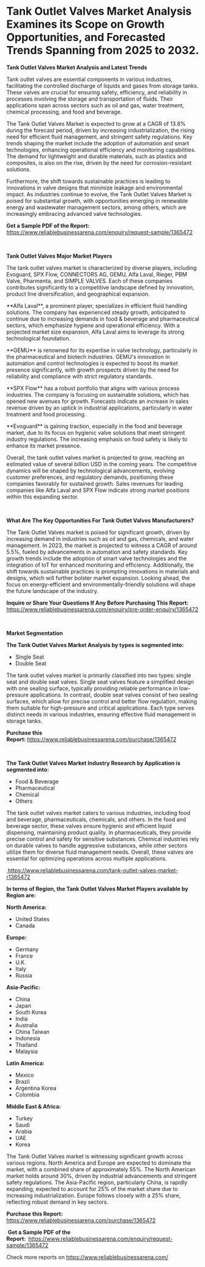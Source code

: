 <p><h1>Tank Outlet Valves Market Analysis Examines its Scope on Growth Opportunities, and Forecasted Trends Spanning from 2025 to 2032.</h1></p><p><strong>Tank Outlet Valves Market Analysis and Latest Trends</strong></p>
<p><p>Tank outlet valves are essential components in various industries, facilitating the controlled discharge of liquids and gases from storage tanks. These valves are crucial for ensuring safety, efficiency, and reliability in processes involving the storage and transportation of fluids. Their applications span across sectors such as oil and gas, water treatment, chemical processing, and food and beverage.</p><p>The Tank Outlet Valves Market is expected to grow at a CAGR of 13.8% during the forecast period, driven by increasing industrialization, the rising need for efficient fluid management, and stringent safety regulations. Key trends shaping the market include the adoption of automation and smart technologies, enhancing operational efficiency and monitoring capabilities. The demand for lightweight and durable materials, such as plastics and composites, is also on the rise, driven by the need for corrosion-resistant solutions.</p><p>Furthermore, the shift towards sustainable practices is leading to innovations in valve designs that minimize leakage and environmental impact. As industries continue to evolve, the Tank Outlet Valves Market is poised for substantial growth, with opportunities emerging in renewable energy and wastewater management sectors, among others, which are increasingly embracing advanced valve technologies.</p></p>
<p><strong>Get a Sample PDF of the Report:&nbsp;</strong> <a href="https://www.reliablebusinessarena.com/enquiry/request-sample/1365472?utm_campaign=2518&utm_medium=2&utm_source=Github&utm_content=ia&utm_term=22032025&utm_id=tank-outlet-valves">https://www.reliablebusinessarena.com/enquiry/request-sample/1365472</a></p>
<p>&nbsp;</p>
<p><strong>Tank Outlet Valves Major Market Players</strong></p>
<p><p>The tank outlet valves market is characterized by diverse players, including Evoguard, SPX Flow, CONNECTORS AG, GEMU, Alfa Laval, Rieger, PBM Valve, Pharmenta, and SIMPLE VALVES. Each of these companies contributes significantly to a competitive landscape defined by innovation, product line diversification, and geographical expansion.</p><p>**Alfa Laval**, a prominent player, specializes in efficient fluid handling solutions. The company has experienced steady growth, anticipated to continue due to increasing demands in food & beverage and pharmaceutical sectors, which emphasize hygiene and operational efficiency. With a projected market size expansion, Alfa Laval aims to leverage its strong technological foundation.</p><p>**GEMU** is renowned for its expertise in valve technology, particularly in the pharmaceutical and biotech industries. GEMU's innovation in automation and control technologies is expected to boost its market presence significantly, with growth prospects driven by the need for reliability and compliance with strict regulatory standards.</p><p>**SPX Flow** has a robust portfolio that aligns with various process industries. The company is focusing on sustainable solutions, which has opened new avenues for growth. Forecasts indicate an increase in sales revenue driven by an uptick in industrial applications, particularly in water treatment and food processing.</p><p>**Evoguard** is gaining traction, especially in the food and beverage market, due to its focus on hygienic valve solutions that meet stringent industry regulations. The increasing emphasis on food safety is likely to enhance its market presence.</p><p>Overall, the tank outlet valves market is projected to grow, reaching an estimated value of several billion USD in the coming years. The competitive dynamics will be shaped by technological advancements, evolving customer preferences, and regulatory demands, positioning these companies favorably for sustained growth. Sales revenues for leading companies like Alfa Laval and SPX Flow indicate strong market positions within this expanding sector.</p></p>
<p>&nbsp;</p>
<p><strong>What Are The Key Opportunities For Tank Outlet Valves Manufacturers?</strong></p>
<p><p>The Tank Outlet Valves market is poised for significant growth, driven by increasing demand in industries such as oil and gas, chemicals, and water management. In 2023, the market is projected to witness a CAGR of around 5.5%, fueled by advancements in automation and safety standards. Key growth trends include the adoption of smart valve technologies and the integration of IoT for enhanced monitoring and efficiency. Additionally, the shift towards sustainable practices is prompting innovations in materials and designs, which will further bolster market expansion. Looking ahead, the focus on energy-efficient and environmentally-friendly solutions will shape the future landscape of the industry.</p></p>
<p><strong>Inquire or Share Your Questions If Any Before Purchasing This Report:</strong> <a href="https://www.reliablebusinessarena.com/enquiry/pre-order-enquiry/1365472?utm_campaign=2518&utm_medium=2&utm_source=Github&utm_content=ia&utm_term=22032025&utm_id=tank-outlet-valves">https://www.reliablebusinessarena.com/enquiry/pre-order-enquiry/1365472</a></p>
<p>&nbsp;</p>
<p><strong>Market Segmentation</strong></p>
<p><strong>The Tank Outlet Valves Market Analysis by types is segmented into:</strong></p>
<p><ul><li>Single Seat</li><li>Double Seat</li></ul></p>
<p><p>The tank outlet valves market is primarily classified into two types: single seat and double seat valves. Single seat valves feature a simplified design with one sealing surface, typically providing reliable performance in low-pressure applications. In contrast, double seat valves consist of two sealing surfaces, which allow for precise control and better flow regulation, making them suitable for high-pressure and critical applications. Each type serves distinct needs in various industries, ensuring effective fluid management in storage tanks.</p></p>
<p><strong>Purchase this Report:&nbsp;</strong><a href="https://www.reliablebusinessarena.com/purchase/1365472?utm_campaign=2518&utm_medium=2&utm_source=Github&utm_content=ia&utm_term=22032025&utm_id=tank-outlet-valves">https://www.reliablebusinessarena.com/purchase/1365472</a></p>
<p>&nbsp;</p>
<p><strong>The Tank Outlet Valves Market Industry Research by Application is segmented into:</strong></p>
<p><ul><li>Food & Beverage</li><li>Pharmaceutical</li><li>Chemical</li><li>Others</li></ul></p>
<p><p>The tank outlet valves market caters to various industries, including food and beverage, pharmaceuticals, chemicals, and others. In the food and beverage sector, these valves ensure hygienic and efficient liquid dispensing, maintaining product quality. In pharmaceuticals, they provide precise control and safety for sensitive substances. Chemical industries rely on durable valves to handle aggressive substances, while other sectors utilize them for diverse fluid management needs. Overall, these valves are essential for optimizing operations across multiple applications.</p></p>
<p><a href="https://www.reliablebusinessarena.com/tank-outlet-valves-market-r1365472?utm_campaign=2518&utm_medium=2&utm_source=Github&utm_content=ia&utm_term=22032025&utm_id=tank-outlet-valves">&nbsp;https://www.reliablebusinessarena.com/tank-outlet-valves-market-r1365472</a></p>
<p><strong>In terms of Region, the Tank Outlet Valves Market Players available by Region are:</strong></p>
<p>
    <p> <strong> North America: </strong>
        <ul>
            <li>United States</li>
            <li>Canada</li>
        </ul>
        </p> 
    <p> <strong> Europe: </strong>
        <ul>
            <li>Germany</li>
            <li>France</li>
            <li>U.K.</li>
            <li>Italy</li>
            <li>Russia</li>
        </ul>
        </p> 
    <p> <strong> Asia-Pacific: </strong>
        <ul>
            <li>China</li>
            <li>Japan</li>
            <li>South Korea</li>
            <li>India</li>
            <li>Australia</li>
            <li>China Taiwan</li>
            <li>Indonesia</li>
            <li>Thailand</li>
            <li>Malaysia</li>
        </ul>
        </p> 
    <p> <strong> Latin America: </strong>
        <ul>
            <li>Mexico</li>
            <li>Brazil</li>
            <li>Argentina Korea</li>
            <li>Colombia</li>
        </ul>
        </p> 
    <p> <strong> Middle East & Africa: </strong>
        <ul>
            <li>Turkey</li>
            <li>Saudi</li>
            <li>Arabia</li>
            <li>UAE</li>
            <li>Korea</li>
        </ul>
    </p>
    </p>
<p><p>The Tank Outlet Valves market is witnessing significant growth across various regions. North America and Europe are expected to dominate the market, with a combined share of approximately 55%. The North American market holds around 30%, driven by industrial advancements and stringent safety regulations. The Asia-Pacific region, particularly China, is rapidly expanding, expected to account for 25% of the market share due to increasing industrialization. Europe follows closely with a 25% share, reflecting robust demand in key sectors.</p></p>
<p><strong>Purchase this Report: </strong><a href="https://www.reliablebusinessarena.com/purchase/1365472?utm_campaign=2518&utm_medium=2&utm_source=Github&utm_content=ia&utm_term=22032025&utm_id=tank-outlet-valves">https://www.reliablebusinessarena.com/purchase/1365472</a></p>
<p>&nbsp;<strong>Get a Sample PDF of the Report:&nbsp;&nbsp;</strong><a href="https://www.reliablebusinessarena.com/enquiry/request-sample/1365472?utm_campaign=2518&utm_medium=2&utm_source=Github&utm_content=ia&utm_term=22032025&utm_id=tank-outlet-valves">https://www.reliablebusinessarena.com/enquiry/request-sample/1365472</a></p>
<p><strong></strong></p>
<p>Check more reports on <a href="https://www.reliablebusinessarena.com/?utm_campaign=2518&utm_medium=2&utm_source=Github&utm_content=ia&utm_term=22032025&utm_id=tank-outlet-valves">https://www.reliablebusinessarena.com/</a></p>